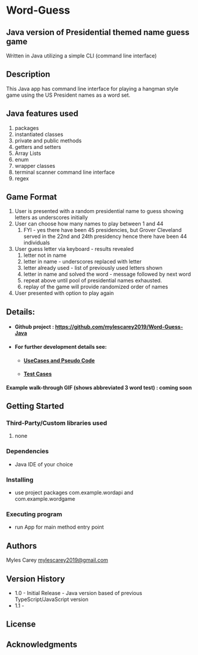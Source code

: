 # Word-Guess 

## Java version of Presidential themed name guess game

Written in Java utilizing a simple CLI (command line interface)

## Description

This Java app has command line interface for playing a hangman style game using the US President names as a word set.

## Java features used
1. packages
2. instantiated classes
3. private and public methods
4. getters and setters
5. Array Lists
6. enum
7. wrapper classes
8. terminal scanner command line interface
9. regex
 

## Game Format

1.  User is presented with a random presidential name to guess showing letters as underscores initially
2.  User can choose how many names to play between 1 and 44
    1. FYI - yes there have been 45 presidencies, but Grover Cleveland served in the 22nd and 24th presidency 
       hence there have been 44 individuals
3. User guess letter via keyboard - results revealed
    1. letter not in name
    2. letter in name - underscores replaced with letter
    3. letter already used - list of previously used letters shown
    4. letter in name and solved the word - message followed by next word
    5. repeat above until pool of presidential names exhausted.
    6. replay of the game will provide randomized order of names
4.  User presented with option to play again

## Details:

- #### Github project :   https://github.com/mylescarey2019/Word-Guess-Java
- #### For further development details see: 

  - ####  [UseCases and Pseudo Code](UseCases-PseudoCode.md)

  - ####  [Test Cases](TestCases.md)

#### Example walk-through GIF (shows abbreviated 3 word test) :  coming soon

 

## Getting Started

### Third-Party/Custom libraries used
1.  none


### Dependencies

* Java IDE of your choice 

### Installing

* use project packages com.example.wordapi and com.example.wordgame

### Executing program

* run App for main method entry point

## Authors

Myles Carey 
mylescarey2019@gmail.com 

## Version History

* 1.0 - Initial Release - Java version based of previous TypeScript/JavaScript version
* 1.1 - 

## License


## Acknowledgments



